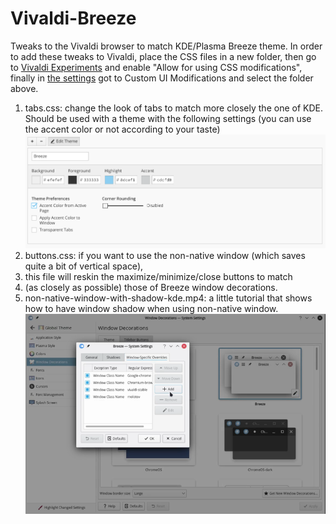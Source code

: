 # Vivaldi-Breeze
Tweaks to the Vivaldi browser to match KDE/Plasma Breeze theme. 
In order to add these tweaks to Vivaldi, place the CSS files in a new folder,
then go to [Vivaldi Experiments](vivaldi://experiments/) and enable "Allow for using CSS modifications",
finally in [the settings](vivaldi://settings/) got to Custom UI Modifications and select the folder above.

1. tabs.css: change the look of tabs to match more closely the one of KDE. Should be used with a theme with the following settings
(you can use the accent color or not according to your taste)
![Theme settings](theme-settings.png)
2. buttons.css: if you want to use the non-native window (which saves quite a bit of vertical space),
3. this file will reskin the maximize/minimize/close buttons to match
4. (as closely as possible) those of Breeze window decorations.
5. non-native-window-with-shadow-kde.mp4: a little tutorial that shows how to have window shadow when using non-native window.
[![Border settings](non-native-window-with-shadow-kde.png)](https://github.com/paulatz/Vivaldi-Breeze/blob/master/non-native-window-with-shadow-kde.mp4?raw=true)
